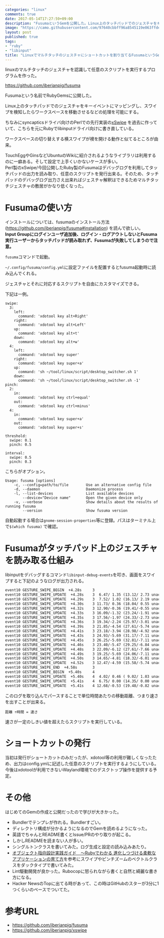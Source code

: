 ```yaml
---
categories: "linux"
comments: true
date: 2017-05-14T17:27:59+09:00
description: "FusumaというGemを公開した。Linux上のタッチパッドでのジェスチャをキーイベントにマッピングし、スワイプを検知したらワークスペースを移動させるなどの処理を可能にする。"
image: "https://camo.githubusercontent.com/97640cbbff96a8545119e063ffdeb31954d3f739/68747470733a2f2f692e6779617a6f2e636f6d2f37353766656635323633313062396436386636386538306562316534353430662e706e67"
layout: post
published: true
tags:
- "ruby"
- "libinput"
title: "Linuxでマルチタッチのジェスチャにショートカットを割り当てるFusumaというGemを作った"
---
```


linuxのマルチタッチのジェスチャを認識して任意のスクリプトを実行するプログラムを作った。

https://github.com/iberianpig/fusuma

Fusumaという名前でRubyGemsに公開した。

Linux上のタッチパッドでのジェスチャをキーイベントにマッピングし、スワイプを検知したらワークスペースを移動させるなどの処理を可能にする。

ちなみにsyncapticsドライバ向けのPerlでの先行実装の[xSwipe](https://github.com/iberianpig/xswipe) を過去に作っていて、こちらを元にRubyでlibinputドライバ向けに書き直している。

ワークスペースの切り替えする横スワイプが襖を開ける動作と似てるところが由来。

TouchEggやGinsなどUbuntuのWikiに紹介されるようなライブラリは利用するのに一癖ある。そして設定で上手くいかないケースが多い。  
Perl製のxSwipe/今回公開したRuby製のFusumaはデバッグログを利用してタッチパッドの出力を読み取り、任意のスクリプトを発行出来る。そのため、タッチパッドのデバッグログ出力さえ出来ればジェスチャ解釈はできるためマルチタッチジェスチャの敷居がかなり低くなった。


# Fusumaの使い方
インストールについては、fusumaのインストール方法(https://github.com/iberianpig/fusuma#installation) を読んで欲しい。  
**Input Groupにログインユーザ追加後、ログイン・ログアウトしないとFusuma実行ユーザーからタッチパッドが読み取れず、Fusumaが失敗してしまうので注意。**

`fusuma`コマンドで起動。 

`~/.config/fusuma/config.yml`に設定ファイルを配置するとfusuma起動時に読み込んでくれる。

ジェスチャとそれに対応するスクリプトを自由にカスタマイズできる。

下記は一例。
```
swipe:
  3:
    left:
      command: 'xdotool key alt+Right'
    right:
      command: 'xdotool key alt+Left'
    up:
      command: 'xdotool key alt+t'
    down:
      command: 'xdotool key alt+w'
  4:
    left:
      command: 'xdotool key super'
    right:
      command: 'xdotool key super+a'
    up:
      command: 'sh ~/tool/linux/script/desktop_switcher.sh 1'
    down:
      command: 'sh ~/tool/linux/script/desktop_switcher.sh -1'
pinch:
  2:
    in:
      command: 'xdotool key ctrl+equal'
    out:
      command: 'xdotool key ctrl+minus'
  4:
    in:
      command: 'xdotool key super+a'
    out:
      command: 'xdotool key super+s'

threshold:
  swipe: 0.1
  pinch: 0.5

interval:
  swipe: 0.5
  pinch: 0.3
```


 こちらがオプション。

```
Usage: fusuma [options]
    -c, --config=path/to/file        Use an alternative config file
    -d, --daemon                     Daemonize process
    -l, --list-devices               List available devices
        --device="Device name"       Open the given device only
    -v, --verbose                    Show details about the results of running fusuma
        --version                    Show fusuma version
```



自動起動する場合は`gnome-session-properties`等に登録。パスはターミナル上で`$(which fusuma)` で確認。


# Fusumaがタッチパッド上のジェスチャを読み取る仕組み

libinputをデバッグするコマンド`libinput-debug-events`を叩き、画面をスワイプすると下記のようなログが出力される。

```md
event10 GESTURE_SWIPE_BEGIN  +4.28s     3
event10 GESTURE_SWIPE_UPDATE  +4.28s    3  6.47/ 1.35 (13.12/ 2.73 unaccelerated)
event10 GESTURE_SWIPE_UPDATE  +4.29s    3  7.52/ 1.02 (16.13/ 2.19 unaccelerated)
event10 GESTURE_SWIPE_UPDATE  +4.30s    3 11.73/ 0.36 (18.04/ 0.55 unaccelerated)
event10 GESTURE_SWIPE_UPDATE  +4.32s    3 12.90/-0.36 (19.41/-0.55 unaccelerated)
event10 GESTURE_SWIPE_UPDATE  +4.33s    3 16.09/-1.32 (23.24/-1.91 unaccelerated)
event10 GESTURE_SWIPE_UPDATE  +4.35s    3 17.56/-1.97 (24.33/-2.73 unaccelerated)
event10 GESTURE_SWIPE_UPDATE  +4.36s    3 19.34/-2.24 (25.97/-3.01 unaccelerated)
event10 GESTURE_SWIPE_UPDATE  +4.39s    3 21.85/-4.54 (27.61/-5.74 unaccelerated)
event10 GESTURE_SWIPE_UPDATE  +4.41s    3 23.18/-3.94 (28.98/-4.92 unaccelerated)
event10 GESTURE_SWIPE_UPDATE  +4.43s    3 24.93/-5.69 (31.17/-7.11 unaccelerated)
event10 GESTURE_SWIPE_UPDATE  +4.45s    3 26.25/-5.69 (32.81/-7.11 unaccelerated)
event10 GESTURE_SWIPE_UPDATE  +4.46s    3 23.40/-5.47 (29.25/-6.84 unaccelerated)
event10 GESTURE_SWIPE_UPDATE  +4.48s    3 22.09/-6.12 (27.61/-7.66 unaccelerated)
event10 GESTURE_SWIPE_UPDATE  +4.49s    3 19.25/-5.69 (24.06/-7.11 unaccelerated)
event10 GESTURE_SWIPE_UPDATE  +4.50s    3 14.65/-4.81 (18.32/-6.01 unaccelerated)
event10 GESTURE_SWIPE_UPDATE  +4.52s    3 12.47/-4.59 (15.58/-5.74 unaccelerated)
event10 GESTURE_SWIPE_END  +4.58s       3
event10 GESTURE_SWIPE_BEGIN  +5.40s     4
event10 GESTURE_SWIPE_UPDATE  +5.40s    4  4.02/ 0.46 ( 9.02/ 1.03 unaccelerated)
event10 GESTURE_SWIPE_UPDATE  +5.41s    4  6.75/ 0.00 (14.35/ 0.00 unaccelerated)
event10 GESTURE_SWIPE_UPDATE  +5.41s    4 12.68/-0.53 (19.48/-0.82 unaccelerated)
```

このログを取り込んでパースすることで単位時間あたりの移動距離、つまり速さを出すことが出来る。

`距離 ÷時間 = 速さ`

速さが一定のしきい値を超えたらスクリプトを実行している。

# ショートカットの発行
当初は発行がショートカットのみだったが、xdotool等の利用が難しくなったため、出力はconfig.ymlに記述した任意のスクリプトを実行するようにしている。
今後はxdotoolが利用できないWayland環境でのデスクトップ操作を提供する予定。

# その他

はじめてのGemの作成と公開だったので学びが大きかった。
* Bundlerでテンプレが作れる。Bundlerすごい。
* ディレクトリ構成が分かるようになるのでGemを読めるようになった。
* 英語でちゃんとREADME書くとIssue/PRのやり取りが起こる。
* しかしREADMEを読まない人が多い。
* シングルトンクラスを書いてみた。ログ生成と設定の読み込みあたり。
* [オブジェクト指向設計実践ガイド　～Rubyでわかる 進化しつづける柔軟なアプリケーションの育て方](https://www.amazon.co.jp/dp/B01L8SEVYI/ref=dp-kindle-redirect?_encoding=UTF8&btkr=1)を参考にスワイプやピンチズームのベクトルクラスをダックタイプで書いてみた。
* Lint駆動開発が良かった。Rubocopに怒られながら書くと自然と綺麗な書き方になる。
* Hacker NewsのTopに出てる時があって、この時はGitHubのスターが3分に1つくらいのペースでついてた。

# 参考URL
* https://github.com/iberianpig/fusuma
* https://github.com/iberianpig/xswipe
